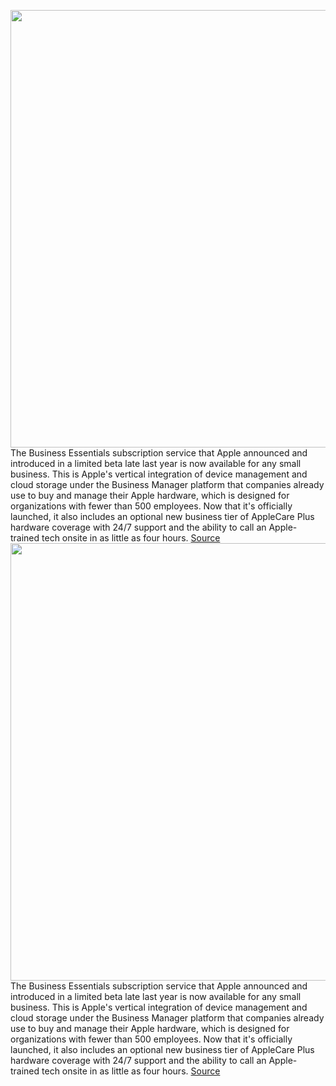 <img src='https://cdn.vox-cdn.com/thumbor/NiUOqR9ppz7LO68wJy-cwJvUoe8=/168x62:820x578/1200x800/filters:focal(412x272:568x428)/cdn.vox-cdn.com/uploads/chorus_image/image/70696299/Apple_Business_Essentials_lifestyle_iPad_mini_big.jpg.large.0.jpg' width='700px' /><br/>
The Business Essentials subscription service that Apple announced and introduced in a limited beta late last year is now available for any small business. This is Apple's vertical integration of device management and cloud storage under the Business Manager platform that companies already use to buy and manage their Apple hardware, which is designed for organizations with fewer than 500 employees. Now that it's officially launched, it also includes an optional new business tier of AppleCare Plus hardware coverage with 24/7 support and the ability to call an Apple-trained tech onsite in as little as four hours.
<a href='https://www.theverge.com/2022/3/31/23005413/apple-business-essentials-mdm-icloud-security'> Source <a/><img src='https://cdn.vox-cdn.com/thumbor/NiUOqR9ppz7LO68wJy-cwJvUoe8=/168x62:820x578/1200x800/filters:focal(412x272:568x428)/cdn.vox-cdn.com/uploads/chorus_image/image/70696299/Apple_Business_Essentials_lifestyle_iPad_mini_big.jpg.large.0.jpg' width='700px' /><br/>
The Business Essentials subscription service that Apple announced and introduced in a limited beta late last year is now available for any small business. This is Apple's vertical integration of device management and cloud storage under the Business Manager platform that companies already use to buy and manage their Apple hardware, which is designed for organizations with fewer than 500 employees. Now that it's officially launched, it also includes an optional new business tier of AppleCare Plus hardware coverage with 24/7 support and the ability to call an Apple-trained tech onsite in as little as four hours.
<a href='https://www.theverge.com/2022/3/31/23005413/apple-business-essentials-mdm-icloud-security'> Source <a/>